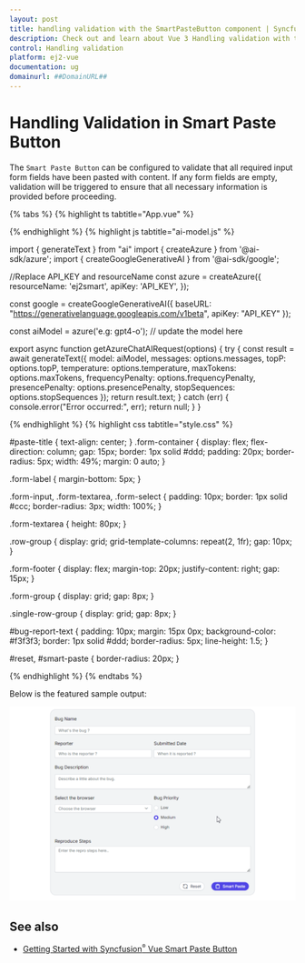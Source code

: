 ```yaml
---
layout: post
title: handling validation with the SmartPasteButton component | Syncfusion
description: Check out and learn about Vue 3 Handling validation with the Vue SmartPasteButton component of Syncfusion Essential JS 2 and more details.
control: Handling validation
platform: ej2-vue
documentation: ug
domainurl: ##DomainURL##
---
```


# Handling Validation in Smart Paste Button

The `Smart Paste Button` can be configured to validate that all required input form fields have been pasted with content. If any form fields are empty, validation will be triggered to ensure that all necessary information is provided before proceeding.

{% tabs %}
{% highlight ts tabtitle="App.vue" %}

<template>
  <div id='container'>
    <h2 id="paste-title">Data Form with Syncfusion Smart Paste Button</h2>
    <form class="form-container">
      <div class="single-row-group">
        <label for="bug-name" class="e-form-label">Bug Name</label>
        <ejs-textbox id="bug-name" name="bug-name" cssClass="form-input" placeholder="What's the bug ?"
          floatLabelType="Never"></ejs-textbox>
      </div>

      <div class="row-group">
        <div>
          <label for="reporter-name" class="e-form-label">Reporter</label>
          <ejs-textbox id="reporter-name" name="reporter-name" cssClass="form-input" placeholder="Who is the reporter ?"
            floatLabelType="Never"
            data-smartpaste-description="Name must follow the format: Initial Firstname Lastname"></ejs-textbox>
        </div>
        <div>
          <label for="submitted-date" class="e-form-label">Submitted Date</label>
          <ejs-textbox id="submitted-date" name="submit-date" cssClass="form-input" placeholder="When it is reported ?"
            floatLabelType="Never"
            data-smartpaste-description="Date must follow the format: Month Day. For ex: May 01"></ejs-textbox>
        </div>
      </div>

      <div class="form-group">
        <label for="bug-description" class="e-form-label">Bug Description</label>
        <ejs-textarea id="bug-description" cssClass="form-textarea" placeholder="Describe a little about the bug"
          rows="2" floatLabelType="Never"></ejs-textarea>
      </div>

      <div class="row-group">
        <div style="display: flex; flex-direction: column;">
          <label for="reproduce-steps" class="e-form-label">Reproduce Steps</label>
          <ejs-textarea id="reproduce-steps" name="reproduce-steps" cssClass="form-textarea" cols='30' rows="4"
            placeholder="Enter the repro steps here.." floatLabelType="Never"
            data-smartpaste-description="Structure each steps in a Numbered format."></ejs-textarea>
        </div>
        <div>
          <label class="form-label">Bug Priority</label>
          <div class="row">
            <ejs-radiobutton id="radio1" value="low" name="bug-priority" label="Low" checked=true></ejs-radiobutton>
          </div>
          <div class="row">
            <ejs-radiobutton id="radio2" value="medium" name="bug-priority" label="Medium"></ejs-radiobutton>

          </div>
          <div class="row">
            <ejs-radiobutton id="radio3" value="high" name="bug-priority" label="High"></ejs-radiobutton>
          </div>
        </div>

      </div>

      <div>
        <label for="browser" class="form-label">Select the browser</label>
        <ejs-combobox id="browser" name="browser" :dataSource="browserData"
          placeholder='Choose the browser'></ejs-combobox>
      </div>

      <div class="form-footer">
        <ejs-button id="reset" cssClass="form-button" content="Reset" iconCss="e-icons e-reset"></ejs-button>
        <ejs-smartpastebutton id="smart-paste" cssClass="form-button" iconCss="e-icons e-paste" content="Smart Paste"
          :aiAssistHandler="serverAIRequest" @mousedown="externalSubmit"></ejs-smartpastebutton>
      </div>
    </form>

    <div class="col-lg-4 property-section">
      <div class="property-panel-section">
        <div class="property-panel-content">
          <h4> Choose a preset below </h4>
          <div class="chip-container">
            <ejs-chiplist id="chip-choice" :chips="bugPresets" selection='Single' :selectedChips="selectedChips"
              @click="onChipClick"></ejs-chiplist>
          </div>
          <div id="bug-report-text">{{ bugReports[0] }}</div>
          <ejs-button ref="copyRef" id="copy-btn" content="Copy" iconCss="e-icons e-copy" @click="copy"></ejs-button>
        </div>
      </div>
    </div>
  </div>
</template>

<script lang="ts">
import { SmartPasteButtonComponent, ChatOptions, ButtonComponent, RadioButtonComponent, ChipListComponent } from "@syncfusion/ej2-vue-buttons";
import { TextBoxComponent, TextAreaComponent, FormValidator, FormValidatorModel } from "@syncfusion/ej2-vue-inputs";
import { ComboBoxComponent } from "@syncfusion/ej2-vue-dropdowns";
import { getAzureChatAIRequest } from './ai-model';

export default {
  name: 'App',
  components: {
    'ejs-smartpastebutton': SmartPasteButtonComponent,
    'ejs-button': ButtonComponent,
    'ejs-textbox': TextBoxComponent,
    'ejs-textarea': TextAreaComponent,
    'ejs-radiobutton': RadioButtonComponent,
    'ejs-combobox': ComboBoxComponent,
    'ejs-chiplist': ChipListComponent
  },
  data() {
    return {
      formObject: null,
      browserData: ['Chrome', 'Firefox', 'Safari'],
      selectedChips: null,
      bugPresets: [
        "Issue with the dropdown menu",
        "Trouble logging into the website",
        "Search functionality not working",
        "Images missing on the product page"
      ],
      bugReports: [
        `Hi, this is Alice. On July 3rd, I've come across a bug where the dropdown menu in the navigation bar doesn't close after selecting an item. I just navigated to the homepage, opened the dropdown menu in the navigation bar, clicked an item in the dropdown and then the issue occurred which happens only on Chrome. Though this doesn't seem like a serious/important bug, kindly look into it and resolve it. Regards, J Alice Abraham`,
        `Hey team, On May 2nd, K John Doe reported an issue where the login page refreshes instead of logging in when the user clicks the login button. This problem prevents users from accessing their accounts, making it a critical issue that needs immediate attention. The issue has been observed across all major browsers. To reproduce the issue, open any browser and navigate to the website's login page. Enter a valid username and password, then click the Login button.`,
        `Hi, Whenever I type something in the search bar and hit search, it doesn't return any results, even for items I know exist. This problem was noticed by Jane Smith on July 5th in FireFox browser. You can repro the issue by opening the site in the Firefox browser and navigate to the search bar. Type in any search term, including items that are known to exist, and click the search button. The search functionality fails to return any results, displaying an empty result set even for valid queries. This is quite important, but not urgent. Please look into it. Regards, M William Marker`,
        `Hello, When I selected the category option on the landing page and chose the electronics category, the images were missing on the product page. The placeholders are there, but no actual images are loading. This happens on all browsers. I reported this on July 3rd. It's not urgent, but it does affect the user experience. Regards, L Mike Johnson`
      ]
    }
  },
  methods: {
    serverAIRequest: async (options: any) => {
      let output: string | null = '';
      try {
        output = await getAzureChatAIRequest(options) as string;
        output = output.replace('END_RESPONSE', '')
      } catch (error) {
        console.error("Error:", error);
      }
      return output;
    },
    copy: async function () {
      const btn = this.$refs.copyRef.ej2Instances;
      const copyContent = document.getElementById('bug-report-text');
      if (copyContent) {
        await navigator.clipboard.writeText(copyContent.innerHTML);
        btn.content = "Copied";
        btn.iconCss = "e-icons e-check";
      }
    },
    onChipClick: function (e) {
      const copyContent = document.getElementById('bug-report-text');
      copyContent.innerHTML = this.bugReports[e.index];
      this.selectedChips = [e.index];
      this.buttonContent = "Copy";
      this.buttonIcon = "e-icons e-copy";
    },
    externalSubmit: function () {
      let formStatus = this.formObject.validate();
      if (formStatus) {
        formObject.element.reset();
      }
    }
  },
  mounted() {
    var options = {
      rules: {
        'bug-name': { required: true },
        'reporter-name': { required: true },
        'submit-date': { required: true },
        'bug-description': { required: true },
        'reproduce-steps': { required: true },
        'browser': { required: true }
      }
    };
    this.formObject = new FormValidator("#form-element", options);
  }
}
</script>

<style>

@import './style.css'

</style>

{% endhighlight %}
{% highlight js tabtitle="ai-model.js" %}

import { generateText } from "ai"
import { createAzure } from '@ai-sdk/azure';
import { createGoogleGenerativeAI } from '@ai-sdk/google';

//Replace API_KEY and resourceName
const azure = createAzure({
    resourceName: 'ej2smart',
    apiKey: 'API_KEY',
});

const google = createGoogleGenerativeAI({
    baseURL: "https://generativelanguage.googleapis.com/v1beta",
    apiKey: "API_KEY"
});
 
const aiModel = azure('e.g: gpt4-o'); // update the model here

export async function getAzureChatAIRequest(options) {
    try {
        const result = await generateText({
            model: aiModel,
            messages: options.messages,
            topP: options.topP,
            temperature: options.temperature,
            maxTokens: options.maxTokens,
            frequencyPenalty: options.frequencyPenalty,
            presencePenalty: options.presencePenalty,
            stopSequences: options.stopSequences
        });
        return result.text;
    } catch (err) {
        console.error("Error occurred:", err);
        return null;
    }
}

{% endhighlight %}
{% highlight css tabtitle="style.css" %}

#paste-title {
  text-align: center;
}
.form-container {
  display: flex;
  flex-direction: column;
  gap: 15px;
  border: 1px solid #ddd;
  padding: 20px;
  border-radius: 5px;
  width: 49%;
  margin: 0 auto;
}

.form-label {
  margin-bottom: 5px;
}

.form-input,
.form-textarea,
.form-select {
  padding: 10px;
  border: 1px solid #ccc;
  border-radius: 3px;
  width: 100%;
}

.form-textarea {
  height: 80px;
}

.row-group {
  display: grid;
  grid-template-columns: repeat(2, 1fr);
  gap: 10px;
}

.form-footer {
  display: flex;
  margin-top: 20px;
  justify-content: right;
  gap: 15px;
}

.form-group {
  display: grid;
  gap: 8px;
}

.single-row-group {
  display: grid;
  gap: 8px;
}

#bug-report-text {
  padding: 10px;
  margin: 15px 0px;
  background-color: #f3f3f3;
  border: 1px solid #ddd;
  border-radius: 5px;
  line-height: 1.5;
}

#reset,
#smart-paste {
  border-radius: 20px;
}

{% endhighlight %}
{% endtabs %}

Below is the featured sample output:

![vue-3-js-smart-paste-button](images/smart-paste-validation.gif)

## See also

* [Getting Started with Syncfusion<sup style="font-size:70%">&reg;</sup> Vue Smart Paste Button](./vue-3-getting-started)

